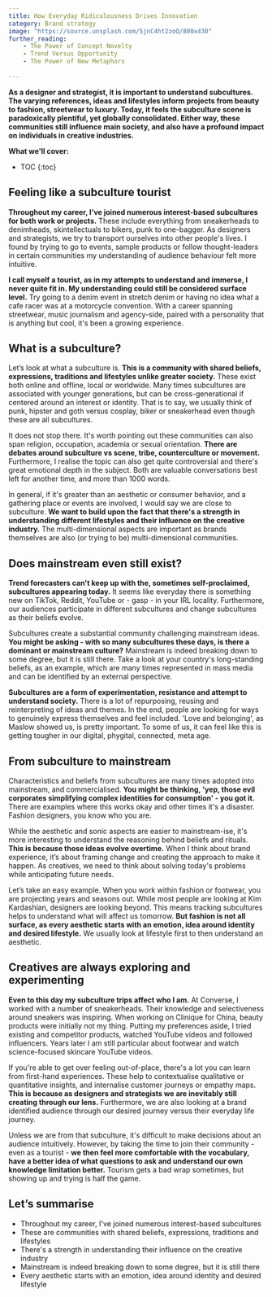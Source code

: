 ```yaml
---
title: How Everyday Ridiculousness Drives Innovation
category: Brand strategy
image: "https://source.unsplash.com/5jnC4ht2zoQ/800x430"
further_reading:
    - The Power of Concept Novelty
    - Trend Versus Opportunity
    - The Power of New Metaphors
    
---
```


**As a designer and strategist, it is important to understand subcultures. The varying references, ideas and lifestyles inform projects from beauty to fashion, streetwear to luxury. Today, it feels the subculture scene is paradoxically plentiful, yet globally consolidated. Either way, these communities still influence main society, and also have a profound impact on individuals in creative industries.**

**What we'll cover:**
* TOC
{:toc}

## Feeling like a subculture tourist

**Throughout my career, I've joined numerous interest-based subcultures for both work or projects.** These include everything from sneakerheads to denimheads, skintellectuals to bikers, punk to one-bagger. As designers and strategists, we try to transport ourselves into other people's lives. I found by trying to go to events, sample products or follow thought-leaders in certain communities my understanding of audience behaviour felt more intuitive.

**I call myself a tourist, as in my attempts to understand and immerse, I never quite fit in. My understanding could still be considered surface level.** Try going to a denim event in stretch denim or having no idea what a cafe racer was at a motorcycle convention. With a career spanning streetwear, music journalism and agency-side, paired with a personality that is anything but cool, it's been a growing experience.

## What is a subculture?

Let’s look at what a subculture is. **This is a community with shared beliefs, expressions, traditions and lifestyles unlike greater society.** These exist both online and offline, local or worldwide. Many times subcultures are associated with younger generations, but can be cross-generational if centered around an interest or identity. That is to say, we usually think of punk, hipster and goth versus cosplay, biker or sneakerhead even though these are all subcultures. 

It does not stop there. It's worth pointing out these communities can also span religion, occupation, academia or sexual orientation. **There are debates around subculture vs scene, tribe, counterculture or movement.** Furthermore, I realise the topic can also get quite controversial and there's great emotional depth in the subject. Both are valuable conversations best left for another time, and more than 1000 words. 

In general, if it's greater than an aesthetic or consumer behavior, and a gathering place or events are involved, I would say we are close to subculture. **We want to build upon the fact that there's a strength in understanding different lifestyles and their influence on the creative industry.** The multi-dimensional aspects are important as brands themselves are also (or trying to be) multi-dimensional communities.  

## Does mainstream even still exist?

**Trend forecasters can't keep up with the, sometimes self-proclaimed, subcultures appearing today.** It seems like everyday there is something new on TikTok, Reddit, YouTube or - gasp - in your IRL locality. Furthermore, our audiences participate in different subcultures and change subcultures as their beliefs evolve. 

Subcultures create a substantial community challenging mainstream ideas. **You might be asking - with so many subcultures these days, is there a dominant or mainstream culture?** Mainstream is indeed breaking down to some degree, but it is still there. Take a look at your country's long-standing beliefs, as an example, which are many times represented in mass media and can be identified by an external perspective. 
 
**Subcultures are a form of experimentation, resistance and attempt to understand society.** There is a lot of repurposing, reusing and reinterpreting of ideas and themes. In the end, people are looking for ways to genuinely express themselves and feel included. 'Love and belonging', as Maslow showed us, is pretty important. To some of us, it can feel like this is getting tougher in our digital, phygital, connected, meta age.

## From subculture to mainstream

Characteristics and beliefs from subcultures are many times adopted into mainstream, and commercialised. **You might be thinking, 'yep, those evil corporates simplifying complex identities for consumption' - you got it.** There are examples where this works okay and other times it's a disaster. Fashion designers, you know who you are.

While the aesthetic and sonic aspects are easier to mainstream-ise, it's more interesting to understand the reasoning behind beliefs and rituals. **This is because those ideas evolve overtime.** When I think about brand experience, it’s about framing change and creating the approach to make it happen. As creatives, we need to think about solving today's problems while anticipating future needs.

Let’s take an easy example. When you work within fashion or footwear, you are projecting years and seasons out. While most people are looking at Kim Kardashian, designers are looking beyond. This means tracking subcultures helps to understand what will affect us tomorrow. **But fashion is not all surface, as every aesthetic starts with an emotion, idea around identity and desired lifestyle.** We usually look at lifestyle first to then understand an aesthetic.

## Creatives are always exploring and experimenting

**Even to this day my subculture trips affect who I am.** At Converse, I worked with a number of sneakerheads. Their knowledge and selectiveness around sneakers was inspiring. When working on Clinique for China, beauty products were initially not my thing. Putting my preferences aside, I tried existing and competitor products, watched YouTube videos and followed influencers. Years later I am still particular about footwear and watch science-focused skincare YouTube videos. 

If you're able to get over feeling out-of-place, there's a lot you can learn from first-hand experiences. These help to contextualise qualitative or quantitative insights, and internalise customer journeys or empathy maps. **This is because as designers and strategists we are inevitably still creating through our lens.** Furthermore, we are also looking at a brand identified audience through our desired journey versus their everyday life journey.

Unless we are from that subculture, it's difficult to make decisions about an audience intuitively. However, by taking the time to join their community - even as a tourist - **we then feel more comfortable with the vocabulary, have a better idea of what questions to ask and understand our own knowledge limitation better.** Tourism gets a bad wrap sometimes, but showing up and trying is half the game. 

## Let’s summarise

- Throughout my career, I've joined numerous interest-based subcultures
- These are communities with shared beliefs, expressions, traditions and lifestyles
- There's a strength in understanding their influence on the creative industry
- Mainstream is indeed breaking down to some degree, but it is still there
- Every aesthetic starts with an emotion, idea around identity and desired lifestyle
